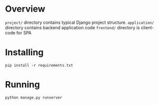# Overview

`project/` directory contains typical Django project structure.
`application/` directory contains backend application code
`frontend/` directory is client-code for SPA

# Installing

`pip install -r requirements.txt`

# Running

`python manage.py runserver`